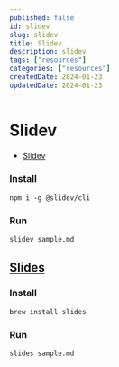 ```yaml
---
published: false
id: slidev
slug: slidev
title: Slidev
description: slidev
tags: ["resources"]
categories: ["resources"]
createdDate: 2024-01-23
updatedDate: 2024-01-23
---
```


# Slidev
- [Slidev](https://sli.dev/)

### Install
```
npm i -g @slidev/cli
```

### Run
```
slidev sample.md
```

## [Slides](https://github.com/maaslalani/slides)

### Install
```
brew install slides
```

### Run
```
slides sample.md
```
